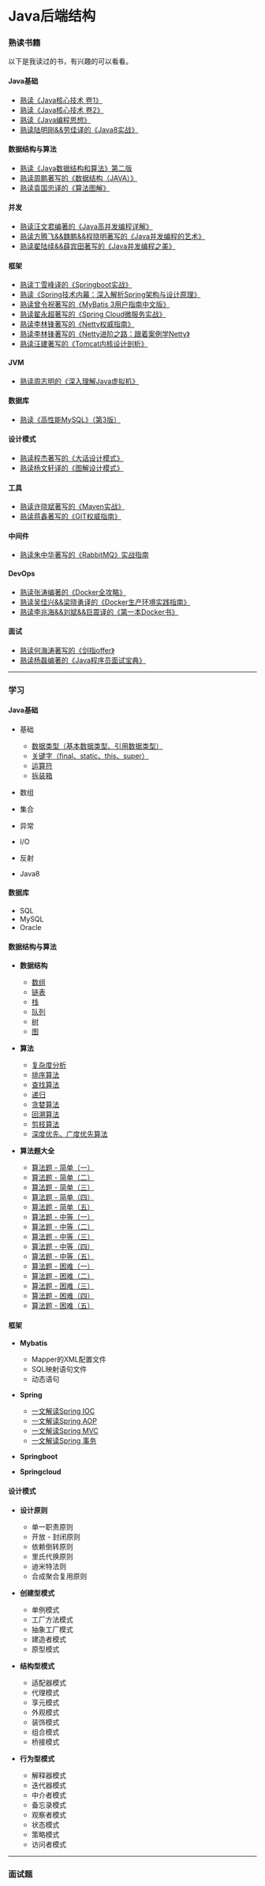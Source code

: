 # Java后端结构

<a name="a6ofC"></a>
### 熟读书籍

以下是我读过的书，有兴趣的可以看看。

<a name="LFBhV"></a>
#### Java基础

- [熟读《Java核心技术 卷1》](./book/Java-Basics/JavaHeXin1.md)
- [熟读《Java核心技术 卷2》](./book/Java-Basics/JavaHeXin2.md)
- [熟读《Java编程思想》](./book/Java-Basics/ThinkingInJava.md)
- [熟读陆明刚&&劳佳译的《Java8实战》](./book/Java-Basics/Java8InAction.md)

<a name="XOnUJ"></a>
#### 数据结构与算法

- [熟读《Java数据结构和算法》第二版](./book/DataStructureAndAlgorithm/one.md)
- [熟读周鹏著写的《数据结构（JAVA）》](./book/DataStructureAndAlgorithm/two.md)
- [熟读袁国忠译的《算法图解》](./book/DataStructureAndAlgorithm/three.md)

<a name="2vOzN"></a>
#### 并发

- [熟读汪文君编著的《Java高并发编程详解》](./book/Concurrent/one.md)
- [熟读方腾飞&&魏鹏&&程晓明著写的《Java并发编程的艺术》](./book/Concurrent/two.md)
- [熟读翟陆续&&薛宾田著写的《Java并发编程之美》](./book/Concurrent/three.md)

<a name="o2gHg"></a>
#### 框架

- [熟读丁雪峰译的《Springboot实战》](./book/frame/one.md)
- [熟读《Spring技术内幕：深入解析Spring架构与设计原理》](./book/frame/two.md)
- [熟读曾令祝著写的《MyBatis 3用户指南中文版》](./book/frame/three.md)
- [熟读翟永超著写的《Spring Cloud微服务实战》](./book/frame/four.md)
- [熟读李林锋著写的《Netty权威指南》](./book/frame/five.md)
- [熟读李林锋著写的《Netty进阶之路：跟着案例学Netty》](./book/frame/six.md)
- [熟读汪建著写的《Tomcat内核设计剖析》](./book/frame/seven.md)

<a name="0xgTz"></a>
#### JVM

- [熟读周志明的《深入理解Java虚拟机》](./book/Jvm/1.md)

<a name="IakZK"></a>
#### 数据库

- [熟读《高性能MySQL》（第3版）](./book/Database/1.md)

<a name="NPZ2y"></a>
#### 设计模式

- [熟读程杰著写的《大话设计模式》](./book/DesignPattern/1.md)
- [熟读杨文轩译的《图解设计模式》](./book/DesignPattern/2.md)

<a name="9K7hg"></a>
#### 工具

- [熟读许晓斌著写的《Maven实战》](./book/Util/1.md)
- [熟读蒋鑫著写的《GIT权威指南》](./book/Util/2.md)

<a name="N05Pi"></a>
#### 中间件

- [熟读朱中华著写的《RabbitMQ》实战指南](./book/Middleware/1.md)

<a name="xqbCV"></a>
#### DevOps

- [熟读张涛编著的《Docker全攻略》](./book/DevOps/1.md)
- [熟读吴佳兴&&梁晓勇译的《Docker生产环境实践指南》](./book/DevOps/2.md)
- [熟读李兆海&&刘斌&&巨震译的《第一本Docker书》](./book/DevOps/3.md)

<a name="f3fu8"></a>
#### 面试

- [熟读何海涛著写的《剑指offer》](./book/Interview/1.md)
- [熟读杨磊编著的《Java程序员面试宝典》](./book/Interview/2.md)

---


<a name="OpJ43"></a>
### 学习

<a name="0WnIC"></a>
#### Java基础

- 基础
  - [数据类型（基本数据类型、引用数据类型）]()
  - [关键字（final、static、this、super）]()
  - [运算符]()
  - [拆装箱]()

- 数组
- 集合
- 异常
- I/O
- 反射
- Java8

<a name="kAuaz"></a>
#### 数据库

- SQL
- MySQL
- Oracle

<a name="iLcrE"></a>
#### 数据结构与算法

- **数据结构**
  - [数组]()
  - [链表]()
  - [栈]()
  - [队列]()
  - [树]()
  - [图]()



- **算法**
  - [复杂度分析]()
  - [排序算法]()
  - [查找算法]()
  - [递归]()
  - [贪婪算法]()
  - [回溯算法]()
  - [剪枝算法]()
  - [深度优先、广度优先算法]()

- **算法题大全**
  - [算法题 - 简单（一）]()
  - [算法题 - 简单（二）]()
  - [算法题 - 简单（三）]()
  - [算法题 - 简单（四）]()
  - [算法题 - 简单（五）]()
  - [算法题 - 中等（一）]()
  - [算法题 - 中等（二）]()
  - [算法题 - 中等（三）]()
  - [算法题 - 中等（四）]()
  - [算法题 - 中等（五）]()
  - [算法题 - 困难（一）]()
  - [算法题 - 困难（二）]()
  - [算法题 - 困难（三）]()
  - [算法题 - 困难（四）]()
  - [算法题 - 困难（五）]()



<a name="skkup"></a>
#### 框架

- **Mybatis**
  - Mapper的XML配置文件
  - SQL映射语句文件
  - 动态语句



- **Spring**
  - [一文解读Spring IOC]()
  - [一文解读Spring AOP]()
  - [一文解读Spring MVC]()
  - [一文解读Spring 事务]()
  

- **Springboot**
- **Springcloud**

<a name="L7dsf"></a>
#### 设计模式

- **设计原则**
  - 单一职责原则
  - 开放 - 封闭原则
  - 依赖倒转原则
  - 里氏代换原则
  - 迪米特法则
  - 合成聚合复用原则



- **创建型模式**
  - 单例模式
  - 工厂方法模式
  - 抽象工厂模式
  - 建造者模式
  - 原型模式



- **结构型模式**
  - 适配器模式
  - 代理模式
  - 享元模式
  - 外观模式
  - 装饰模式
  - 组合模式
  - 桥接模式

- **行为型模式**
  - 解释器模式
  - 迭代器模式
  - 中介者模式
  - 备忘录模式
  - 观察者模式
  - 状态模式
  - 策略模式
  - 访问者模式

---


<a name="q8TFi"></a>
### 面试题
